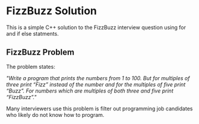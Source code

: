 # FizzBuzz Solution
This is a simple C++ solution to the FizzBuzz interview question using for and if else statments.

## FizzBuzz Problem
The problem states: 

*"Write a program that prints the numbers from 1 to 100. But for multiples of three print “Fizz” instead of the number and for the multiples of five print “Buzz”. For numbers which are multiples of both three and five print “FizzBuzz”."*

Many interviewers use this problem is filter out programming job  candidates who likely do not know how to program.